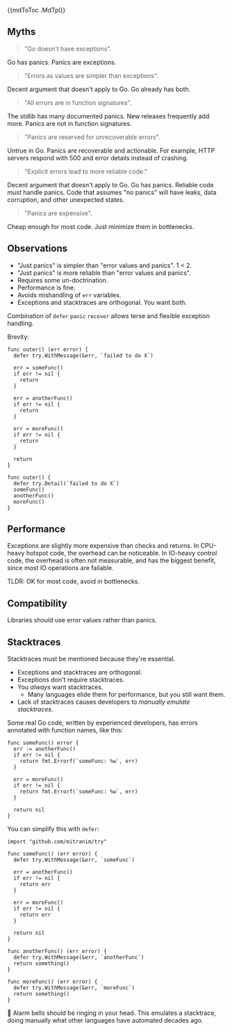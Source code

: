 {{mdToToc .MdTpl}}

## Myths

> "Go doesn't have exceptions".

Go has panics. Panics are exceptions.

> "Errors as values are simpler than exceptions".

Decent argument that doesn't apply to Go. Go already has both.

> "All errors are in function signatures".

The stdlib has many documented panics. New releases frequently add more. Panics are not in function signatures.

> "Panics are reserved for unrecoverable errors".

Untrue in Go. Panics are recoverable and actionable. For example, HTTP servers respond with 500 and error details instead of crashing.

> "Explicit errors lead to more reliable code."

Decent argument that doesn't apply to Go. Go has panics. Reliable code _must_ handle panics. Code that assumes "no panics" will have leaks, data corruption, and other unexpected states.

> "Panics are expensive".

Cheap enough for most code. Just minimize them in bottlenecks.

## Observations

* "Just panics" is simpler than "error values and panics". 1 < 2.
* "Just panics" is more reliable than "error values and panics".
* Requires some un-doctrination.
* Performance is fine.
* Avoids mishandling of `err` variables.
* Exceptions and stacktraces are orthogonal. You want both.

Combination of `defer` `panic` `recover` allows terse and flexible exception handling.

Brevity:

```golang
func outer() (err error) {
  defer try.WithMessage(&err, `failed to do X`)

  err = someFunc()
  if err != nil {
    return
  }

  err = anotherFunc()
  if err != nil {
    return
  }

  err = moreFunc()
  if err != nil {
    return
  }

  return
}
```

```golang
func outer() {
  defer try.Detail(`failed to do X`)
  someFunc()
  anotherFunc()
  moreFunc()
}
```

## Performance

Exceptions are slightly more expensive than checks and returns. In CPU-heavy hotspot code, the overhead can be noticeable. In IO-heavy control code, the overhead is often not measurable, and has the biggest benefit, since most IO operations are failable.

TLDR: OK for most code, avoid in bottlenecks.

## Compatibility

Libraries should use error values rather than panics.

## Stacktraces

Stacktraces must be mentioned because they're essential.

* Exceptions and stacktraces are orthogonal.
* Exceptions don't require stacktraces.
* You _always_ want stacktraces.
  * Many languages elide them for performance, but you still want them.
* Lack of stacktraces causes developers to _manually emulate stacktraces_.

Some real Go code, written by experienced developers, has errors annotated with function names, like this:

```golang
func someFunc() error {
  err := anotherFunc()
  if err != nil {
    return fmt.Errorf(`someFunc: %w`, err)
  }

  err = moreFunc()
  if err != nil {
    return fmt.Errorf(`someFunc: %w`, err)
  }

  return nil
}
```

You can simplify this with `defer`:

```golang
import "github.com/mitranim/try"

func someFunc() (err error) {
  defer try.WithMessage(&err, `someFunc`)

  err = anotherFunc()
  if err != nil {
    return err
  }

  err = moreFunc()
  if err != nil {
    return err
  }

  return nil
}

func anotherFunc() (err error) {
  defer try.WithMessage(&err, `anotherFunc`)
  return something()
}

func moreFunc() (err error) {
  defer try.WithMessage(&err, `moreFunc`)
  return something()
}
```

🔔 Alarm bells should be ringing in your head. This emulates a stacktrace, doing manually what other languages have automated decades ago.
